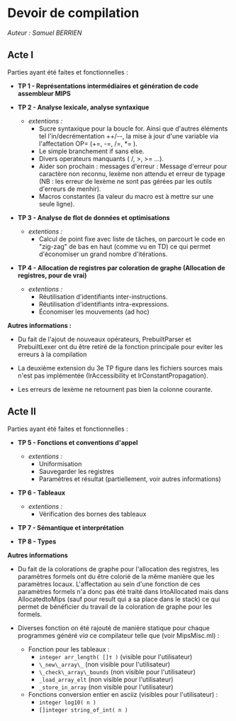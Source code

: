 # Devoir de compilation
_Auteur : Samuel BERRIEN_

## Acte I

Parties ayant été faites et fonctionnelles :
+ **TP 1 - Représentations intermédiaires et génération de code assembleur MIPS**

+ **TP 2 - Analyse lexicale, analyse syntaxique**
  - _extentions :_
    - Sucre syntaxique pour la boucle for.
      Ainsi que d'autres éléments tel l'in/decrémentation ++/--,
      la mise à jour d'une variable via l'affectation OP=
      (+=, -=, /=, \*= ).
    - Le simple branchement if sans else.
    - Divers operateurs manquants ( /, >, >= ...).
    - Aider son prochain : messages d'erreur :
      Message d'erreur pour caractère non reconnu,
      lexème non attendu et erreur de typage
      (NB : les erreur de lexème ne sont pas gérées par les outils
      d'erreurs de menhir).
    - Macros constantes (la valeur du macro est à mettre sur
      une seule ligne).

+ **TP 3 - Analyse de flot de données et optimisations**
  - _extentions :_
    - Calcul de point fixe avec liste de tâches, on parcourt le
      code en "zig-zag" de bas en haut (comme vu en TD) ce qui
      permet d'économiser un grand nombre d'itérations.

+ **TP 4 - Allocation de registres par coloration de graphe (Allocation de
  registres, pour de vrai)**
  - _extentions :_
    - Réutilisation d'identifiants inter-instructions.
    - Réutilisation d'identifiants intra-expressions.
    - Économiser les mouvements (ad hoc)

**Autres informations :**
+ Du fait de l'ajout de nouveaux opérateurs, PrebuiltParser et PrebuiltLexer
ont du être retiré de la fonction principale pour eviter les erreurs à
la compilation

+ La deuxième extension du 3e TP figure dans les fichiers sources mais n'est
pas implémentée (IrAccessibility et IrConstantPropagation).

+ Les erreurs de lexème ne retournent pas bien la colonne courante.

## Acte II

Parties ayant été faites et fonctionnelles :
+ **TP 5 - Fonctions et conventions d'appel**
  - _extentions :_
    - Uniformisation
    - Sauvegarder les registres
    - Paramètres et résultat (partiellement, voir autres informations)

+ **TP 6 - Tableaux**
  - _extentions :_
    - Vérification des bornes des tableaux

+ **TP 7 - Sémantique et interprétation**

+ **TP 8 - Types**

**Autres informations**
+ Du fait de la colorations de graphe pour l'allocation des registres,
les paramètres formels ont du être colorié de la même manière que
les paramètres locaux. L'affectation au sein d'une fonction de ces paramètres
formels n'a donc pas été traité dans IrtoAllocated mais dans AllocatedtoMips
(sauf pour result qui a sa place dans le stack) ce qui permet de bénéficier
du travail de la coloration de graphe pour les formels.

+ Diverses fonction on été rajouté de manière statique pour chaque programmes
généré _via_ ce compilateur telle que (voir MipsMisc.ml) :
  - Fonction pour les tableaux :
    - `integer arr_length( []τ )` (visible pour l'utilisateur)
    - `\_new\_array\_`            (non visible pour l'utilisateur)
    - `\_check\_array\_bounds`    (non visible pour l'utilisateur)
    - `_load_array_elt`           (non visible pour l'utilisateur)
    - `_store_in_array`           (non visible pour l'utilisateur)
  - Fonctions conversion entier en asciiz (visibles pour l'utilisateur) :
    - `integer log10( n )`          
    - `[]integer string_of_int( n )`
